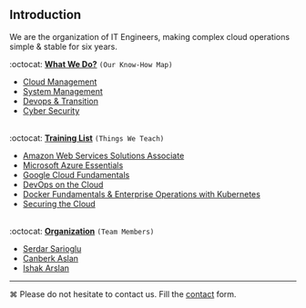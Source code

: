 ## Introduction
We are the organization of IT Engineers, making complex cloud operations simple & stable for six years.

:octocat: **[What We Do?](WhatWeDo.md#what-we-do)** `(Our Know-How Map)`
   * [Cloud Management](WhatWeDo.md#cloud-cloud-management-aws-azure-google-cloud-rackspace-blueocean-ovh)
   * [System Management](WhatWeDo.md#circus_tent-system-management)
   * [Devops & Transition](WhatWeDo.md#octocat-devops--transition)
   * [Cyber Security](WhatWeDo.md#police_car-cyber-security)<br /><br />

:octocat: **[Training List](Trainings.md)** `(Things We Teach)`
   * [Amazon Web Services Solutions Associate](Trainings.md#amazon-web-services-solutions-associate)
   * [Microsoft Azure Essentials](Trainings.md#microsoft-azure-essentials)
   * [Google Cloud Fundamentals](Trainings.md#google-cloud-fundamentals)
   * [DevOps on the Cloud](Trainings.md#devops-on-the-cloud)
   * [Docker Fundamentals & Enterprise Operations with Kubernetes](Trainings.md#docker-fundamentals--ent-op-with-kubernetes)
   * [Securing the Cloud](Trainings.md#securing-the-cloud)<br /><br />

:octocat: **[Organization](Resumes)** `(Team Members)`
   * [Serdar Sarioglu](Resumes/Serdar-Sarioglu.md)
   * [Canberk Aslan](Resumes/)
   * [Ishak Arslan](Resumes/)
    
----
⌘ Please do not hesitate to contact us. Fill the [contact](https://goo.gl/forms/WNw97mYx4fRonjQl1) form.
